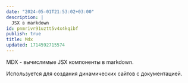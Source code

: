 ```yaml
---
date: "2024-05-01T21:53:02+03:00"
description: |
  JSX в markdown
id: pnmrivr91uztt5v4x4kqibf
publish: true
title: Mdx
updated: 1714592715574
---
```


MDX - вычислимые JSX компоненты в markdown.

Используется для создания динамических сайтов с документацией.